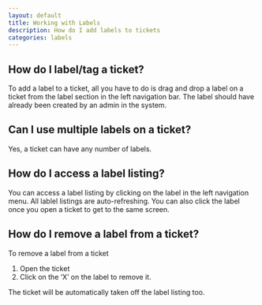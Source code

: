 ```yaml
---
layout: default
title: Working with Labels
description: How do I add labels to tickets
categories: labels
---
```


How do I label/tag a ticket?
------------------------------

To add a label to a ticket, all you have to do is drag and drop a label on a ticket from the label section in the left navigation bar. The label should have already been created by an admin in the system.

Can I use multiple labels on a ticket?
--------------------------------------

Yes, a ticket can have any number of labels.

How do I access a label listing?
--------------------------------

You can access a label listing by clicking on the label in the left navigation menu. All lablel listings are auto-refreshing. You can also click the label once you open a ticket to get to the same screen.

How do I remove a label from a ticket?
--------------------------------------

To remove a label from a ticket

1. Open the ticket
2. Click on the ‘X’ on the label to remove it.

The ticket will be automatically taken off the label listing too.
